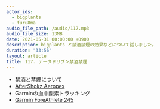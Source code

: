 ```yaml
---
actor_ids:
  - bigplants
  - furu8ma
audio_file_path: /audio/117.mp3
audio_file_size: 13MB
date: 2021-05-31 00:00:00 +0900
description: bigplants と禁酒禁煙の効果などについて話しました。
duration: "33:56"
layout: article
title: 117. データドリブン禁酒禁煙
---
```


- 禁酒と禁煙について
- [AfterShokz Aeropex](https://aftershokz.jp/products/aeropex)
- Garminの血中酸素トラッキング
- [Garmin ForeAthlete 245](https://www.garmin.co.jp/products/intosports/foreathlete-245-black-slate/)
